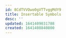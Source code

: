 ```yaml
---
id: 8CdTVVOwo0gVTTvggMdY9
title: Insertable Symbols
desc: ''
updated: 1641409031788
created: 1641408840800
---
```


